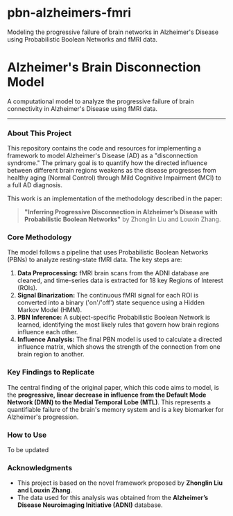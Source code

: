 # pbn-alzheimers-fmri
Modeling the progressive failure of brain networks in Alzheimer's Disease using Probabilistic Boolean Networks and fMRI data.


# Alzheimer's Brain Disconnection Model

A computational model to analyze the progressive failure of brain connectivity in Alzheimer's Disease using fMRI data.

---

### About This Project

This repository contains the code and resources for implementing a framework to model Alzheimer's Disease (AD) as a "disconnection syndrome." The primary goal is to quantify how the directed influence between different brain regions weakens as the disease progresses from healthy aging (Normal Control) through Mild Cognitive Impairment (MCI) to a full AD diagnosis.

This work is an implementation of the methodology described in the paper:

> **"Inferring Progressive Disconnection in Alzheimer’s Disease with Probabilistic Boolean Networks"** by Zhonglin Liu and Louxin Zhang.

### Core Methodology

The model follows a pipeline that uses Probabilistic Boolean Networks (PBNs) to analyze resting-state fMRI data. The key steps are:

1.  **Data Preprocessing:** fMRI brain scans from the ADNI database are cleaned, and time-series data is extracted for 18 key Regions of Interest (ROIs).
2.  **Signal Binarization:** The continuous fMRI signal for each ROI is converted into a binary ('on'/'off') state sequence using a Hidden Markov Model (HMM).
3.  **PBN Inference:** A subject-specific Probabilistic Boolean Network is learned, identifying the most likely rules that govern how brain regions influence each other.
4.  **Influence Analysis:** The final PBN model is used to calculate a directed influence matrix, which shows the strength of the connection from one brain region to another.

### Key Findings to Replicate

The central finding of the original paper, which this code aims to model, is the **progressive, linear decrease in influence from the Default Mode Network (DMN) to the Medial Temporal Lobe (MTL)**. This represents a quantifiable failure of the brain's memory system and is a key biomarker for Alzheimer's progression.

### How to Use

To be updated

### Acknowledgments

*   This project is based on the novel framework proposed by **Zhonglin Liu and Louxin Zhang**.
*   The data used for this analysis was obtained from the **Alzheimer’s Disease Neuroimaging Initiative (ADNI)** database.